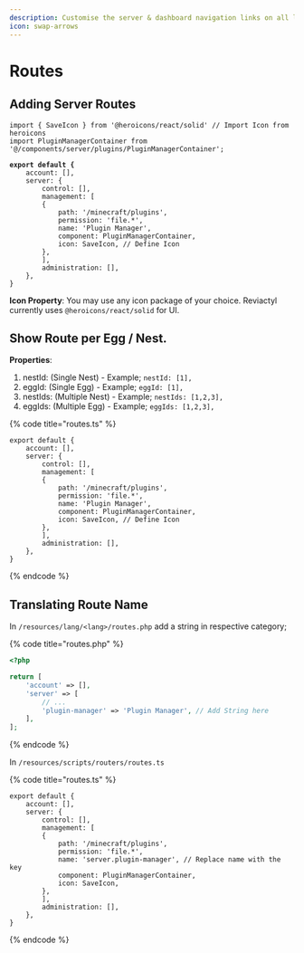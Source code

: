 ```yaml
---
description: Customise the server & dashboard navigation links on all layouts.
icon: swap-arrows
---
```


# Routes

## Adding Server Routes

<pre class="language-tsx" data-title="routes.ts"><code class="lang-tsx">import { SaveIcon } from '@heroicons/react/solid' // Import Icon from heroicons
import PluginManagerContainer from '@/components/server/plugins/PluginManagerContainer';

<strong>export default {
</strong>    account: [],
    server: {
        control: [],
        management: [
        {
            path: '/minecraft/plugins',
            permission: 'file.*',
            name: 'Plugin Manager',
            component: PluginManagerContainer,
            icon: SaveIcon, // Define Icon
        },
        ],
        administration: [],
    },
}
</code></pre>

**Icon Property**: You may use any icon package of your choice. Reviactyl currently uses `@heroicons/react/solid` for UI.

## Show Route per Egg / Nest.

**Properties**:&#x20;

1. nestId: (Single Nest) - Example; `nestId: [1],`
2. eggId: (Single Egg) - Example; `eggId: [1],`
3. nestIds: (Multiple Nest) - Example; `nestIds: [1,2,3],`
4. eggIds: (Multiple Egg) - Example; `eggIds: [1,2,3],`

{% code title="routes.ts" %}
```tsx
export default {
    account: [],
    server: {
        control: [],
        management: [
        {
            path: '/minecraft/plugins',
            permission: 'file.*',
            name: 'Plugin Manager',
            component: PluginManagerContainer,
            icon: SaveIcon, // Define Icon
        },
        ],
        administration: [],
    },
}
```
{% endcode %}

## Translating Route Name

In `/resources/lang/<lang>/routes.php` add a string in respective category;

{% code title="routes.php" %}
```php
<?php

return [
    'account' => [],
    'server' => [
        // ...
        'plugin-manager' => 'Plugin Manager', // Add String here
    ],
];
```
{% endcode %}

In `/resources/scripts/routers/routes.ts`&#x20;

{% code title="routes.ts" %}
```tsx
export default {
    account: [],
    server: {
        control: [],
        management: [
        {
            path: '/minecraft/plugins',
            permission: 'file.*',
            name: 'server.plugin-manager', // Replace name with the key
            component: PluginManagerContainer,
            icon: SaveIcon,
        },
        ],
        administration: [],
    },
}
```
{% endcode %}
